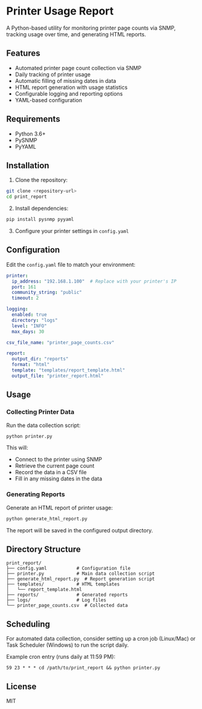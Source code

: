# Printer Usage Report

A Python-based utility for monitoring printer page counts via SNMP, tracking usage over time, and generating HTML reports.

## Features

- Automated printer page count collection via SNMP
- Daily tracking of printer usage
- Automatic filling of missing dates in data
- HTML report generation with usage statistics
- Configurable logging and reporting options
- YAML-based configuration

## Requirements

- Python 3.6+
- PySNMP
- PyYAML

## Installation

1. Clone the repository:
```bash
git clone <repository-url>
cd print_report
```

2. Install dependencies:
```bash
pip install pysnmp pyyaml
```

3. Configure your printer settings in `config.yaml`

## Configuration

Edit the `config.yaml` file to match your environment:

```yaml
printer:
  ip_address: "192.168.1.100"  # Replace with your printer's IP
  port: 161
  community_string: "public"
  timeout: 2

logging:
  enabled: true
  directory: "logs"
  level: "INFO"
  max_days: 30

csv_file_name: "printer_page_counts.csv"

report:
  output_dir: "reports"
  format: "html"
  template: "templates/report_template.html"
  output_file: "printer_report.html"
```

## Usage

### Collecting Printer Data

Run the data collection script:

```bash
python printer.py
```

This will:
- Connect to the printer using SNMP
- Retrieve the current page count
- Record the data in a CSV file
- Fill in any missing dates in the data

### Generating Reports

Generate an HTML report of printer usage:

```bash
python generate_html_report.py
```

The report will be saved in the configured output directory.

## Directory Structure

```
print_report/
├── config.yaml           # Configuration file
├── printer.py            # Main data collection script
├── generate_html_report.py  # Report generation script
├── templates/            # HTML templates
│   └── report_template.html
├── reports/              # Generated reports
├── logs/                 # Log files
└── printer_page_counts.csv  # Collected data
```

## Scheduling

For automated data collection, consider setting up a cron job (Linux/Mac) or Task Scheduler (Windows) to run the script daily.

Example cron entry (runs daily at 11:59 PM):
```
59 23 * * * cd /path/to/print_report && python printer.py
```

## License

MIT
